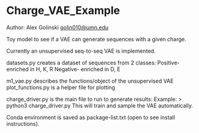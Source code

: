# Charge_VAE_Example
Author: Alex Golinski
golin010@umn.edu

Toy model to see if a VAE can generate sequences with a given charge.

Currently an unsupervised seq-to-seq VAE is implemented. 

datasets.py creates a dataset of sequences from 2 classes:
Positive- enriched in H, K, R
Negative- enriched in D, E

m1_vae.py describes the functions/object of the unsupervised VAE
plot_functions.py is a helper file for plotting

charge_driver.py is the main file to run to generate results:
Example: > python3 charge_driver.py 
This will train and sample the VAE automatically. 

Conda environment is saved as package-list.txt (open to see install instructions). 
